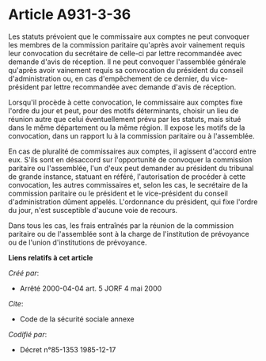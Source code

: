 # Article A931-3-36

Les statuts prévoient que le commissaire aux comptes ne peut convoquer les membres de la commission paritaire qu'après avoir
vainement requis leur convocation du secrétaire de celle-ci par lettre recommandée avec demande d'avis de réception. Il ne
peut convoquer l'assemblée générale qu'après avoir vainement requis sa convocation du président du conseil d'administration
ou, en cas d'empêchement de ce dernier, du vice-président par lettre recommandée avec demande d'avis de réception.

Lorsqu'il procède à cette convocation, le commissaire aux comptes fixe l'ordre du jour et peut, pour des motifs déterminants,
choisir un lieu de réunion autre que celui éventuellement prévu par les statuts, mais situé dans le même département ou la
même région. Il expose les motifs de la convocation, dans un rapport lu à la commission paritaire ou à l'assemblée.

En cas de pluralité de commissaires aux comptes, il agissent d'accord entre eux. S'ils sont en désaccord sur l'opportunité de
convoquer la commission paritaire ou l'assemblée, l'un d'eux peut demander au président du tribunal de grande instance,
statuant en référé, l'autorisation de procéder à cette convocation, les autres commissaires et, selon les cas, le secrétaire
de la commission paritaire ou le président et le vice-président du conseil d'administration dûment appelés. L'ordonnance du
président, qui fixe l'ordre du jour, n'est susceptible d'aucune voie de recours.

Dans tous les cas, les frais entraînés par la réunion de la commission paritaire ou de l'assemblée sont à la charge de
l'institution de prévoyance ou de l'union d'institutions de prévoyance.

**Liens relatifs à cet article**

_Créé par_:

  - Arrêté 2000-04-04 art. 5 JORF 4 mai 2000

_Cite_:

  - Code de la sécurité sociale annexe

_Codifié par_:

  - Décret n°85-1353 1985-12-17
